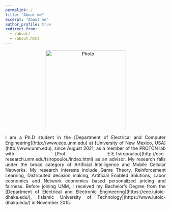```yaml
---
permalink: /
title: "About me"
excerpt: "About me"
author_profile: true
redirect_from: 
  - /about/
  - /about.html
---
```


<p align="center">
  <img src="https://nafisirtija.github.io/images/unm-ece-logo.png" alt="Photo" style="width: 250px;"/> 
</p>

<p align="justify">
I am a Ph.D student in the [Department of Electrical and Computer Engineering](http://www.ece.unm.edu) at [University of New Mexico, USA](http://www.unm.edu), since August 2021, as a member of the PROTON lab with [Prof. E.E.Tsiropoulou](http://ece-research.unm.edu/tsiropoulou/index.html) as an advisor. My research falls under the broad category of Artificial Intelligence and Mobile Cellular Networks. My research interests include Game Theory, Reinforcement Learning, Distributed decision making, Artificial Enabled Solutions, Labor economics and Network economics based personalized pricing and fairness. Before joining UNM, I received my Bachelor’s Degree from the [Department of Electrical and Electronic Engineering](https://eee.iutoic-dhaka.edu/), [Islamic University of Technology](https://www.iutoic-dhaka.edu/) in November 2015.
</p>

